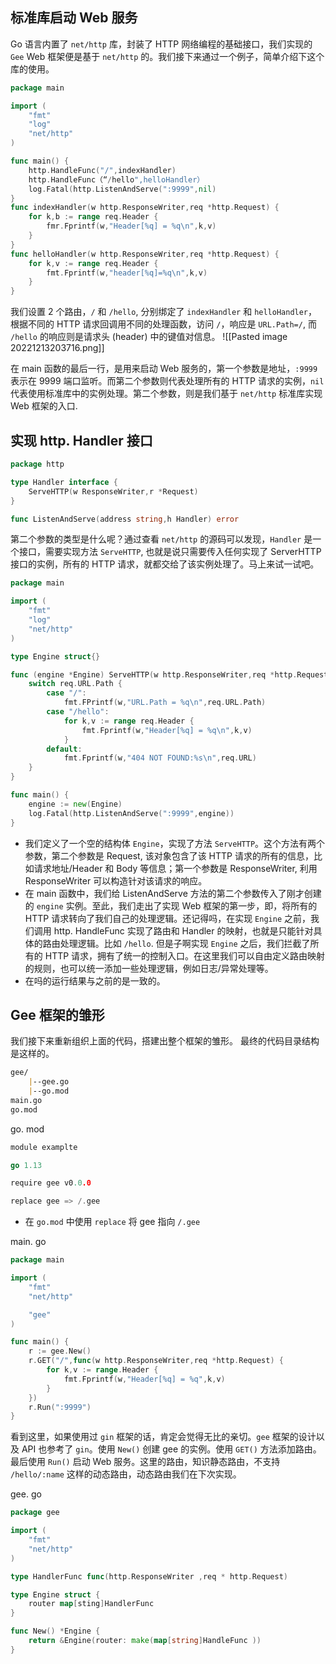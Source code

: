 ## 标准库启动 Web 服务

Go 语言内置了 `net/http` 库，封装了 HTTP 网络编程的基础接口，我们实现的 `Gee` Web 框架便是基于 `net/http` 的。我们接下来通过一个例子，简单介绍下这个库的使用。

```go
package main

import (
	"fmt"
	"log"
	"net/http"
)

func main() {
	http.HandleFunc("/",indexHandler)
	http.HandleFunc（“/hello",helloHandler）
	log.Fatal(http.ListenAndServe(":9999",nil)
}
func indexHandler(w http.ResponseWriter,req *http.Request) {
	for k,b := range req.Header {
		fmr.Fprintf(w,"Header[%q] = %q\n",k,v)
	}
}
func helloHandler(w http.ResponseWriter,req *http.Request) {
	for k,v := range req.Header {
		fmt.Fprintf(w,"header[%q]=%q\n",k,v)
	}
}
```

我们设置 2 个路由，`/` 和 `/hello`, 分别绑定了 `indexHandler` 和 `helloHandler`，根据不同的 HTTP 请求回调用不同的处理函数，访问 `/`，响应是 `URL.Path=/`, 而 `/hello` 的响应则是请求头 (header) 中的键值对信息。
![[Pasted image 20221213203716.png]]

在 main 函数的最后一行，是用来启动 Web 服务的，第一个参数是地址，`:9999` 表示在 9999 端口监听。而第二个参数则代表处理所有的 HTTP 请求的实例，`nil` 代表使用标准库中的实例处理。第二个参数，则是我们基于 `net/http` 标准库实现 Web 框架的入口.

## 实现 http. Handler 接口

```go
package http

type Handler interface {
	ServeHTTP(w ResponseWriter,r *Request)
}

func ListenAndServe(address string,h Handler) error
```

第二个参数的类型是什么呢？通过查看 `net/http` 的源码可以发现，`Handler` 是一个接口，需要实现方法 `ServeHTTP`, 也就是说只需要传入任何实现了 ServerHTTP 接口的实例，所有的 HTTP 请求，就都交给了该实例处理了。马上来试一试吧。

```go
package main 

import (
	"fmt"
	"log"
	"net/http"
)

type Engine struct{}

func (engine *Engine) ServeHTTP(w http.ResponseWriter,req *http.Request){
	switch req.URL.Path {
		case "/":
			fmt.FPrintf(w,"URL.Path = %q\n",req.URL.Path)
		case "/hello":
			for k,v := range req.Header {
				fmt.Fprintf(w,"Header[%q] = %q\n",k,v)
			}
		default:
			fmt.Fprintf(w,"404 NOT FOUND:%s\n",req.URL)
	}
}

func main() {
	engine := new(Engine)
	log.Fatal(http.ListenAndServe(":9999",engine))
}
```

- 我们定义了一个空的结构体 `Engine`，实现了方法 `ServeHTTP`。这个方法有两个参数，第二个参数是 Request, 该对象包含了该 HTTP 请求的所有的信息，比如请求地址/Header 和 Body 等信息；第一个参数是 ResponseWriter, 利用 ResponseWriter 可以构造针对该请求的响应。
- 在 main 函数中，我们给 ListenAndServe 方法的第二个参数传入了刚才创建的 `engine` 实例。至此，我们走出了实现 Web 框架的第一步，即，将所有的 HTTP 请求转向了我们自己的处理逻辑。还记得吗，在实现 `Engine` 之前，我们调用 http. HandleFunc 实现了路由和 Handler 的映射，也就是只能针对具体的路由处理逻辑。比如 `/hello`. 但是子啊实现 `Engine` 之后，我们拦截了所有的 HTTP 请求，拥有了统一的控制入口。在这里我们可以自由定义路由映射的规则，也可以统一添加一些处理逻辑，例如日志/异常处理等。
- 在吗的运行结果与之前的是一致的。

## Gee 框架的雏形

我们接下来重新组织上面的代码，搭建出整个框架的雏形。
最终的代码目录结构是这样的。
```md
gee/
	|--gee.go
	|--go.mod
main.go
go.mod
```

go. mod
```go
module examplte

go 1.13

require gee v0.0.0

replace gee => /.gee
```

- 在 `go.mod` 中使用 `replace` 将 gee 指向 `/.gee`

main. go

```go
package main

import (
	"fmt"
	"net/http"

	"gee"
)

func main() {
	r := gee.New()
	r.GET("/",func(w http.ResponseWriter,req *http.Request) {
		for k,v := range.Header {
			fmt.Fprintf(w,"Header[%q] = %q",k,v)
		}
	})
	r.Run(":9999")
}
```

看到这里，如果使用过 `gin` 框架的话，肯定会觉得无比的亲切。`gee` 框架的设计以及 API 也参考了 `gin`。使用 `New()` 创建 gee 的实例。使用 `GET()` 方法添加路由。最后使用 `Run()` 启动 Web 服务。这里的路由，知识静态路由，不支持 `/hello/:name` 这样的动态路由，动态路由我们在下次实现。

gee. go
```go
package gee 

import (
	"fmt"
	"net/http"
)

type HandlerFunc func(http.ResponseWriter ,req * http.Request)

type Engine struct {
	router map[sting]HandlerFunc
}

func New() *Engine {
	return &Engine(router: make(map[string]HandleFunc ))
}
```